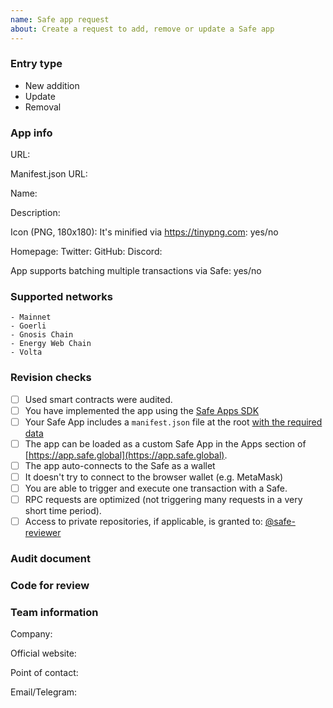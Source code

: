 ```yaml
---
name: Safe app request
about: Create a request to add, remove or update a Safe app
---
```


<!--
## ‼️ New submission proccess
Please note that from 🗓️ **01.01.24**, new Safe App submissions will first have to go through a [new pre-assessment form](https://forms.gle/PcDcaVx715LKrrQs8).

Do not create GitHub issues directly without submitting that from, otherwise they will not be accepted. Thank you!

---

BEFORE SUBMITTING:
    1. Please search to make sure this request has not been opened already
    2. Please make sure that you followed the instructions [in the README](https://github.com/5afe/safe-apps-list/blob/main/README.md)
    3. Your app is available on production chains and is production ready.
-->

### Entry type
<!--
delete those that don't apply
-->
   - New addition
   - Update
   - Removal

### App info

URL:

Manifest.json URL:

Name:

Description:

Icon (PNG, 180x180):
It's minified via https://tinypng.com: yes/no

Homepage:
Twitter:
GitHub:
Discord:

App supports batching multiple transactions via Safe: yes/no

### Supported networks
<!--
This field is optional, except when adding a new app. An app can be compatible with one or many networks.
Just list the ones that are compatible.
-->
    - Mainnet
    - Goerli
    - Gnosis Chain
    - Energy Web Chain
    - Volta

### Revision checks
<!--
Please tell us if you did any of these checks
-->
 - [ ] Used smart contracts were audited.
 - [ ] You have implemented the app using the [Safe Apps SDK](https://github.com/safe-global/safe-apps-sdk)
 - [ ] Your Safe App includes a `manifest.json` file at the root [with the required data](https://github.com/5afe/safe-apps-list/blob/main/README.md)
 - [ ] The app can be loaded as a custom Safe App in the Apps section of [https://app.safe.global](https://app.safe.global).
 - [ ] The app auto-connects to the Safe as a wallet
 - [ ] It doesn't try to connect to the browser wallet (e.g. MetaMask)
 - [ ] You are able to trigger and execute one transaction with a Safe.
 - [ ] RPC requests are optimized (not triggering many requests in a very short time period).
 - [ ] Access to private repositories, if applicable, is granted to: [@safe-reviewer](https://github.com/safe-reviewer)

### Audit document
<!--
Link to smart contracts audit.
-->

### Code for review
<!--
Link to git repository where the app is published.
-->

### Team information

Company:

Official website:

Point of contact:

Email/Telegram:
